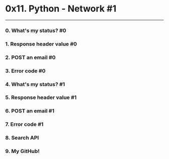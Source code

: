 # 0x11. Python - Network #1

---
### 0. What's my status? #0
### 1. Response header value #0
### 2. POST an email #0
### 3. Error code #0
### 4. What's my status? #1
### 5. Response header value #1
### 6. POST an email #1
### 7. Error code #1
### 8. Search API
### 9. My GitHub!
